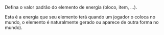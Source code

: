 Defina o valor padrão do elemento de energia (bloco, item, ...).

Esta é a energia que seu elemento terá quando um jogador o coloca no mundo, o elemento é naturalmente gerado ou aparece de outra forma no mundo).